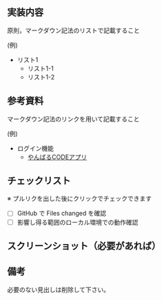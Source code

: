 ## 実装内容

原則，マークダウン記法のリストで記載すること

(例)

- リスト1
  - リスト1-1
  - リスト1-2  

## 参考資料

マークダウン記法のリンクを用いて記載すること

(例)

- ログイン機能
  - [やんばるCODEアプリ](https://arcane-gorge-21903.herokuapp.com/texts/219)

## チェックリスト

※ プルリクを出した後にクリックでチェックできます

- [ ] GitHub で Files changed を確認
- [ ] 影響し得る範囲のローカル環境での動作確認

## スクリーンショット（必要があれば）


## 備考

必要のない見出しは削除して下さい。
